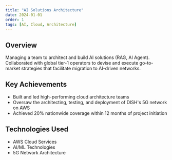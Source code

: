 ```yaml
---
title: "AI Solutions Architecture"
date: 2024-01-01
order: 1
tags: [AI, Cloud, Architecture]
---
```


## Overview
Managing a team to architect and build AI solutions (RAG, AI Agent). Collaborated with global tier-1 operators to devise and execute go-to-market strategies that facilitate migration to AI-driven networks.

## Key Achievements
- Built and led high-performing cloud architecture teams
- Oversaw the architecting, testing, and deployment of DISH's 5G network on AWS
- Achieved 20% nationwide coverage within 12 months of project initiation

## Technologies Used
- AWS Cloud Services
- AI/ML Technologies
- 5G Network Architecture 
